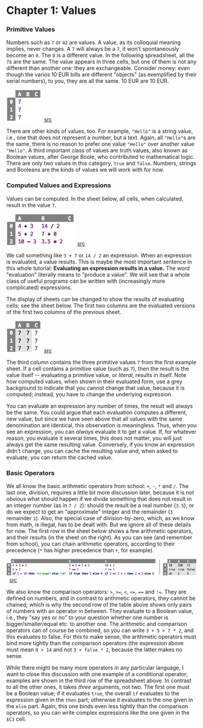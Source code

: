 # Chapter 1: Values

### Primitive Values

Numbers such as `7` or `42` are values. A value, as its colloquial
meaning implies, never changes. A `7` will always be a `7`, it won't
spontaneously become an `8`. The `8` is a different value. In the
following spreadsheet, all the `7`s are the same. The value appears in
three cells, but one of them is not any different than another one: they
are exchangeable. Consider money: even though the varios 10 EUR bills
are different "objects" (as exemplified by their serial numbers), to
you, they are all the same. 10 EUR are 10 EUR.

![](BasicValues/SheetWithValues.png)&nbsp;&nbsp;[src](http://127.0.0.1:63320/node?ref=r%3A30b901aa-108c-498c-8b66-53a1d073f208%28chapter01_values%29%2F2522748330433039816)

There are other kinds of values, too. For example, `"Hello"` is a string
value, i.e., one that does not represent a number, but a text. Again,
all `"Hello"`s are the same, there is no reason to prefer one value
`"Hello"` over another value `"Hello"`. A third important class of
values are truth values, also known as Boolean values, after George
Boole, who contributed to mathematical logic. There are only two values
in this category, `true` and `false`. Numbers, strings and Booleans are
the kinds of values we will work with for now.


### Computed Values and Expressions

Values can be computed. In the sheet below, all cells, when calculated,
result in the value `7`. 

![](BasicValues/ComputedValues.png)&nbsp;&nbsp;[src](http://127.0.0.1:63320/node?ref=r%3A30b901aa-108c-498c-8b66-53a1d073f208%28chapter01_values%29%2F2522748330433277340)

We call something like `3 + 7` or `14 / 2` an expression. When an
expression is evaluated, a value results. This is maybe the most
important sentence in this whole tutorial: **Evaluating an expression
results in a value.** The word "evaluation" literally means to "produce
a value". We will see that a whole class of useful programs can be
written with (increasingly more complicated) expressions.

The display of sheets can be changed to show the results of evaluating
cells; see the sheet below. The first two columns are the evaluated
versions of the first two columns of the previous sheet. 

![](BasicValues/ComputedValuesValues.png)&nbsp;&nbsp;[src](http://127.0.0.1:63320/node?ref=r%3A30b901aa-108c-498c-8b66-53a1d073f208%28chapter01_values%29%2F2522748330433355383)

The third column contains the three primitive values `7` from the first
example sheet. If a cell contains a primitive value (such as `7`), then
the result is the value itself -- evaluating a primitive value, or
_literal_, results in itself. Note how computed values, when shown in
their evaluated form, use a grey background to indicate that you cannot
change that value, because it is computed; instead, you have to change
the underlying expression.

You can evaluate an expression any number of times, the result will
always be the same. You could argue that each evaluation computes a
different, new value, but since we have seen above that all values with
the same denomination are identical, this observation is meaningless.
Thus, when you see an expression, you can _always_ evaluate it to get a
value. If, for whatever reason, you evaluate it several times, this does
not matter, you will just always get the same resulting value.
Conversely, if you know an expression didn't change, you can cache the
resulting value and, when asked to evaluate, you can return the cached
value. 

### Basic Operators

We all know the basic arithmetic operators from school: `+`, `-`, `*`
and `/`. The last one, division, requires a little bit more discussion
later, because it is not obvious what should happen if we divide
something that does not result in an integer number (as in `7 / 2`):
should the result be a real number (`3.5`), or do we expect to get an
"approximate" integer and the remainder (`3` remainder `1`). Also, the
special case of division-by-zero, which, as we know from math, is
illegal, has to be dealt with. But we ignore all of these details for
now. The first row in the sheet below shows a few arithmetic operators,
and their results (in the sheet on the right). As you can see (and
remember from school), you can chain arithmetic operators, according to
their precedence (`*` has higher precedence than `+`, for example).

![](BasicValues/Operators.png)&nbsp;&nbsp;[src](http://127.0.0.1:63320/node?ref=r%3A30b901aa-108c-498c-8b66-53a1d073f208%28chapter01_values%29%2F2522748330433368810)


We also know the comparison operators: `>`, `>=`, `<`, `<=`, `==` and
`!=`. They are defined on numbers, and in contrast to arithmetic
operators, they cannot be chained; which is why the second row of the
table above shows only pairs of numbers with an operator in between.
They evaluate to a Boolean value, i.e., they "say yes or no" to your
question whether one number is bigger/smaller/equal etc. to another one.
The arithmetic and comparison operators can of course be combined, so you
can write `3 + 5 > 7 * 2`, and this evaluates to false. For this to make
sense, the arithmetic operators must bind more tightly than the comparison
operators (the expression above must mean `8 > 14` and not `3 + false * 2`, 
because the latter makes no sense.  


While there might be many more operators in any particular language, I
want to close this discussion with one example of a conditional
operator; examples are shown in the third row of the spreadsheet above.
In contrast to all the other ones, it takes _three_ arguments, not two.
The first one must be a Boolean value; if it evaluates `true`, the overall
`if` evaluates to the expression given in the `then` part; otherwise it 
evaluates to the one given in the `else` part. Again, this one binds even
less tightly than the comparison operators, so you can write complex expressions
like the one given in the `$C3` cell.



